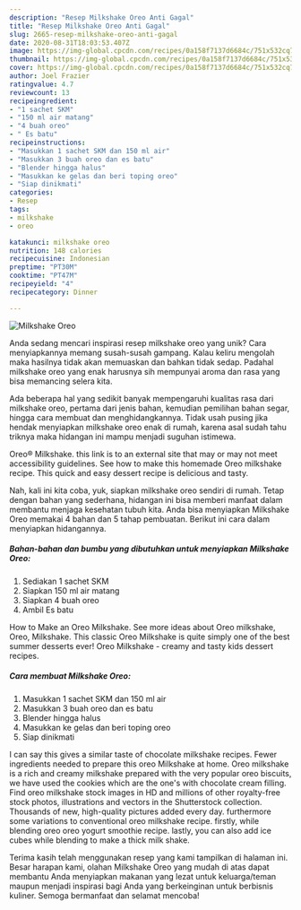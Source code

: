 ```yaml
---
description: "Resep Milkshake Oreo Anti Gagal"
title: "Resep Milkshake Oreo Anti Gagal"
slug: 2665-resep-milkshake-oreo-anti-gagal
date: 2020-08-31T18:03:53.407Z
image: https://img-global.cpcdn.com/recipes/0a158f7137d6684c/751x532cq70/milkshake-oreo-foto-resep-utama.jpg
thumbnail: https://img-global.cpcdn.com/recipes/0a158f7137d6684c/751x532cq70/milkshake-oreo-foto-resep-utama.jpg
cover: https://img-global.cpcdn.com/recipes/0a158f7137d6684c/751x532cq70/milkshake-oreo-foto-resep-utama.jpg
author: Joel Frazier
ratingvalue: 4.7
reviewcount: 13
recipeingredient:
- "1 sachet SKM"
- "150 ml air matang"
- "4 buah oreo"
- " Es batu"
recipeinstructions:
- "Masukkan 1 sachet SKM dan 150 ml air"
- "Masukkan 3 buah oreo dan es batu"
- "Blender hingga halus"
- "Masukkan ke gelas dan beri toping oreo"
- "Siap dinikmati"
categories:
- Resep
tags:
- milkshake
- oreo

katakunci: milkshake oreo 
nutrition: 148 calories
recipecuisine: Indonesian
preptime: "PT30M"
cooktime: "PT47M"
recipeyield: "4"
recipecategory: Dinner

---
```



![Milkshake Oreo](https://img-global.cpcdn.com/recipes/0a158f7137d6684c/751x532cq70/milkshake-oreo-foto-resep-utama.jpg)

Anda sedang mencari inspirasi resep milkshake oreo yang unik? Cara menyiapkannya memang susah-susah gampang. Kalau keliru mengolah maka hasilnya tidak akan memuaskan dan bahkan tidak sedap. Padahal milkshake oreo yang enak harusnya sih mempunyai aroma dan rasa yang bisa memancing selera kita.

Ada beberapa hal yang sedikit banyak mempengaruhi kualitas rasa dari milkshake oreo, pertama dari jenis bahan, kemudian pemilihan bahan segar, hingga cara membuat dan menghidangkannya. Tidak usah pusing jika hendak menyiapkan milkshake oreo enak di rumah, karena asal sudah tahu triknya maka hidangan ini mampu menjadi suguhan istimewa.

Oreo® Milkshake. this link is to an external site that may or may not meet accessibility guidelines. See how to make this homemade Oreo milkshake recipe. This quick and easy dessert recipe is delicious and tasty.


Nah, kali ini kita coba, yuk, siapkan milkshake oreo sendiri di rumah. Tetap dengan bahan yang sederhana, hidangan ini bisa memberi manfaat dalam membantu menjaga kesehatan tubuh kita. Anda bisa menyiapkan Milkshake Oreo memakai 4 bahan dan 5 tahap pembuatan. Berikut ini cara dalam menyiapkan hidangannya.

<!--inarticleads1-->

##### Bahan-bahan dan bumbu yang dibutuhkan untuk menyiapkan Milkshake Oreo:

1. Sediakan 1 sachet SKM
1. Siapkan 150 ml air matang
1. Siapkan 4 buah oreo
1. Ambil  Es batu


How to Make an Oreo Milkshake. See more ideas about Oreo milkshake, Oreo, Milkshake. This classic Oreo Milkshake is quite simply one of the best summer desserts ever! Oreo Milkshake - creamy and tasty kids dessert recipes. 

<!--inarticleads2-->

##### Cara membuat Milkshake Oreo:

1. Masukkan 1 sachet SKM dan 150 ml air
1. Masukkan 3 buah oreo dan es batu
1. Blender hingga halus
1. Masukkan ke gelas dan beri toping oreo
1. Siap dinikmati


I can say this gives a similar taste of chocolate milkshake recipes. Fewer ingredients needed to prepare this oreo Milkshake at home. Oreo milkshake is a rich and creamy milkshake prepared with the very popular oreo biscuits, we have used the cookies which are the one&#39;s with chocolate cream filling. Find oreo milkshake stock images in HD and millions of other royalty-free stock photos, illustrations and vectors in the Shutterstock collection. Thousands of new, high-quality pictures added every day. furthermore some variations to conventional oreo milkshake recipe. firstly, while blending oreo oreo yogurt smoothie recipe. lastly, you can also add ice cubes while blending to make a thick milk shake. 

Terima kasih telah menggunakan resep yang kami tampilkan di halaman ini. Besar harapan kami, olahan Milkshake Oreo yang mudah di atas dapat membantu Anda menyiapkan makanan yang lezat untuk keluarga/teman maupun menjadi inspirasi bagi Anda yang berkeinginan untuk berbisnis kuliner. Semoga bermanfaat dan selamat mencoba!
